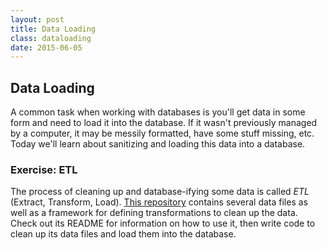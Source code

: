 ```yaml
---
layout: post
title: Data Loading
class: dataloading
date: 2015-06-05
---
```


## Data Loading

A common task when working with databases is you'll get data in some form and need to load it into the database. If it wasn't previously managed by a computer, it may be messily formatted, have some stuff missing, etc. Today we'll learn about sanitizing and loading this data into a database.

### Exercise: ETL

The process of cleaning up and database-ifying some data is called _ETL_ (Extract, Transform, Load). [This repository][data-loader] contains several data files as well as a framework for defining transformations to clean up the data. Check out its README for information on how to use it, then write code to clean up its data files and load them into the database.

[data-loader]: https://github.com/JSI-2015-Q1/data-loader
